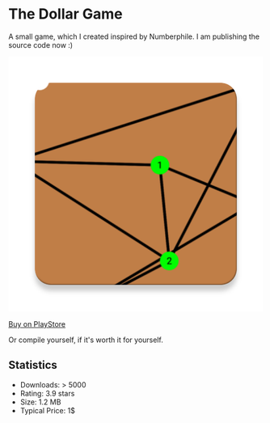 # The Dollar Game
A small game, which I created inspired by Numberphile. I am publishing the source code now :)

![Logo](https://github.com/AntonioNoack/TheDollarGame/blob/main/app/src/main/ic_launcher-web.png)

[Buy on PlayStore](https://play.google.com/store/apps/details?id=me.antonio.noack.thedollargame)

Or compile yourself, if it's worth it for yourself.

## Statistics
- Downloads: > 5000
- Rating: 3.9 stars
- Size: 1.2 MB
- Typical Price: 1$
